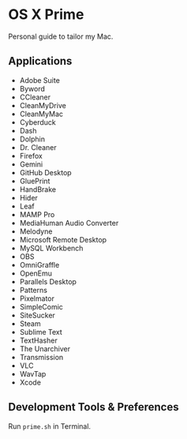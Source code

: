 # OS X Prime
Personal guide to tailor my Mac.

## Applications

- Adobe Suite
- Byword
- CCleaner
- CleanMyDrive
- CleanMyMac
- Cyberduck
- Dash
- Dolphin
- Dr. Cleaner
- Firefox
- Gemini
- GitHub Desktop
- GluePrint
- HandBrake
- Hider
- Leaf
- MAMP Pro
- MediaHuman Audio Converter
- Melodyne
- Microsoft Remote Desktop
- MySQL Workbench
- OBS
- OmniGraffle
- OpenEmu
- Parallels Desktop
- Patterns
- Pixelmator
- SimpleComic
- SiteSucker
- Steam
- Sublime Text
- TextHasher
- The Unarchiver
- Transmission
- VLC
- WavTap
- Xcode

## Development Tools & Preferences

Run `prime.sh` in Terminal.